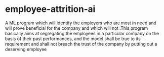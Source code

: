 # employee-attrition-ai
A ML program which will identify the employers who are most in need and will prove beneficial for the company and which will not .This program basically aims at segregating the employees in a particular company on the basis of their past performances, and the model shall be true to its requirement and shall not breach the trust of the company by putting out a deserving employee
